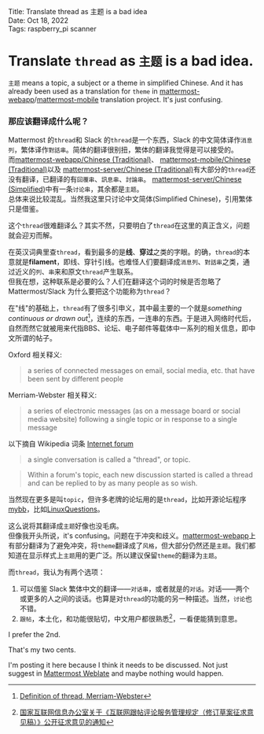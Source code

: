 Title:  Translate thread as 主题 is a bad idea  
Date:   Oct 18, 2022  
Tags:   raspberry_pi scanner

# Translate `thread` as `主题` is a bad idea.  

`主题` means a topic, a subject or a theme in simplified Chinese. And it has already been used as a translation for `theme` in [mattermost-webapp](https://translate.mattermost.com/browse/mattermost/mattermost-webapp_master/zh_Hans/?q=theme&sort_by=-priority%2Cposition&offset=3)/[mattermost-mobile](https://translate.mattermost.com/browse/mattermost/mattermost-mobile_master/zh_Hans/?offset=1&q=theme&sort_by=-priority%2Cposition&checksum=) translation project. It's just confusing.

### 那应该翻译成什么呢？

Mattermost 的`thread`和 Slack 的`thread`是一个东西，Slack 的中文简体译作`消息列`，繁体译作`對話串`。简体的翻译很别扭，繁体的翻译我觉得是可以接受的。  
而[mattermost-webapp/Chinese (Traditional)](https://translate.mattermost.com/projects/mattermost/mattermost-webapp_master/zh_Hant/)、
[mattermost-mobile/Chinese (Traditional)](https://translate.mattermost.com/projects/mattermost/mattermost-mobile_master/zh_Hant/)以及
[mattermost-server/Chinese (Traditional)](https://translate.mattermost.com/projects/mattermost/mattermost-server_master/zh_Hant/)有大部分的`thread`还没有翻译，已翻译的有`回覆串`、`訊息串`、`討論串`。
[mattermost-server/Chinese (Simplified)](https://translate.mattermost.com/browse/mattermost/mattermost-server_master/zh_Hans/?offset=1&q=%E8%AE%A8%E8%AE%BA%E4%B8%B2&sort_by=-priority%2Cposition&checksum=)中有一条`讨论串`，其余都是`主题`。  
总体来说比较混乱。当然我这里只讨论中文简体(Simplified Chinese)，引用繁体只是借鉴。

这个`thread`很难翻译么？其实不然，只要明白了`thread`在这里的真正含义，问题就会迎刃而解。

在英汉词典里查`thread`，看到最多的是**线**、**穿过**之类的字眼。的确，`thread`的本意就是**filament**，即线、穿针引线。也难怪人们要翻译成`消息列`、`對話串`之类，通过近义的`列`、`串`来和原文`thread`产生联系。  
但我在想，这种联系是必要的么？人们在翻译这个词的时候是否忽略了 Mattermost/Slack 为什么要把这个功能称为`thread`？

在"线"的基础上，`thread`有了很多引申义，其中最主要的一个就是*something continuous or drawn out*[^meaning]，连续的东西，一连串的东西。于是进入网络时代后，自然而然它就被用来代指BBS、论坛、电子邮件等载体中一系列的相关信息，即中文所谓的帖子。

Oxford 相关释义:
> a series of connected messages on email, social media, etc. that have been sent by different people

Merriam-Webster 相关释义:
> a series of electronic messages (as on a message board or social media website) following a single topic or in response to a single message

以下摘自 Wikipedia 词条 [Internet forum](https://en.wikipedia.org/wiki/Internet_forum)
> a single conversation is called a "thread", or topic.

> Within a forum's topic, each new discussion started is called a thread and can be replied to by as many people as so wish.

当然现在更多是叫`topic`，但许多老牌的论坛用的是`thread`，比如开源论坛程序[mybb](https://community.mybb.com/)，比如[LinuxQuestions](https://www.linuxquestions.org/questions/)。

这么说将其翻译成`主题`好像也没毛病。  
但像我开头所说，it's confusing。问题在于冲突和歧义。[mattermost-webapp](https://translate.mattermost.com/browse/mattermost/mattermost-webapp_master/zh_Hans/?offset=1&q=%E9%A3%8E%E6%A0%BC&sort_by=-priority%2Cposition&checksum=)上有部分翻译为了避免冲突，将`theme`翻译成了`风格`，但大部分仍然还是`主题`。我们都知道在显示样式上`主题`用的更广泛。所以建议保留`theme`的翻译为`主题`。

而`thread`，我认为有两个选项：
1. 可以借鉴 Slack 繁体中文的翻译——`对话串`，或者就是的`对话`。对话——两个或更多的人之间的谈话。也算是对`thread`的功能的另一种描述。当然，`讨论`也不错。
2. `跟帖`，本土化，和功能很贴切，中文用户都很熟悉[^gentie]，一看便能猜到意思。

I prefer the 2nd.

That's my two cents.

I'm posting it here because I think it needs to be discussed. Not just suggest in [Mattermost Weblate](https://translate.mattermost.com/) and maybe nothing would happen.

[^meaning]: [Definition of thread, Merriam-Webster](https://www.merriam-webster.com/dictionary/thread)
[^gentie]: [国家互联网信息办公室关于《互联网跟帖评论服务管理规定（修订草案征求意见稿）》公开征求意见的通知](http://www.cac.gov.cn/2022-06/17/c_1657089000974111.htm)
